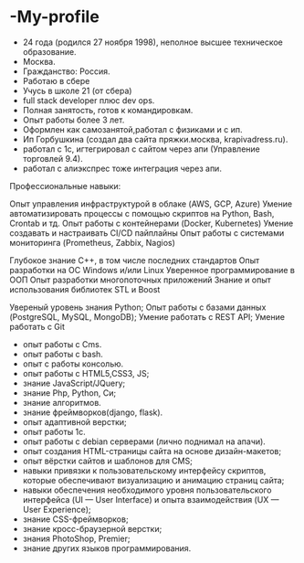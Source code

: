 # -My-profile
- 24 года (родился 27 ноября 1998), неполное высшее техническое образование.
- Москва.
- Гражданство: Россия.
- Работаю в сбере
- Учусь в школе 21 (от сбера)
- full stack developer плюс dev ops.
- Полная занятость, готов к командировкам.
- Опыт работы более 3 лет.
- Оформлен как самозанятой,работал с физиками и с ип.
- Ип Горбушкина (создал два сайта пряжки.москва, krapivadress.ru).
- работал с 1с, игтегрировал с сайтом через апи (Управление торговлей 9.4).
- работал с алиэкспрес тоже интеграция через апи.


Профессиональные навыки:

Опыт управления инфраструктурой в облаке (AWS, GCP, Azure)
Умение автоматизировать процессы с помощью скриптов на Python, Bash, Crontab и тд.
Опыт работы с контейнерами (Docker, Kubernetes)
Умение создавать и настраивать CI/CD пайплайны
Опыт работы с системами мониторинга (Prometheus, Zabbix, Nagios)


Глубокое знание С++, в том числе последних стандартов
Опыт разработки на ОС Windows и/или Linux
Уверенное программирование в ООП
Опыт разработки многопоточных приложений
Знание и опыт использования библиотек STL и Boost

Увереный уровень знания Python;
Опыт работы с базами данных (PostgreSQL, MySQL, MongoDB);
Умение работать с REST API;
Умение работать с Git

- опыт работы с Cms.
- опыт работы с bash.
- опыт с работы консолью.
- опыт работы с HTML5,CSS3, JS;
- знание JavaScript/JQuery;
- знание Php, Python, Си;
- знание алгоритмов.
- знание фреймворков(django, flask).
- опыт адаптивной верстки;
- опыт работы 1с.
- опыт работы с debian серверами (лично поднимал на апачи).
- опыт создания HTML-страницы сайта на основе дизайн-макетов;
- опыт вёрстки сайтов и шаблонов для CMS;
- навыки привязки к пользовательскому интерфейсу скриптов, которые обеспечивают визуализацию и анимацию страниц сайта;
- навыки обеспечения необходимого уровня пользовательского интерфейса (UI — User Interface) и опыта взаимодействия (UX — User Experience);
- знание CSS-фреймворков; 
- знание кросс-браузерной верстки;
- знания PhotoShop, Premier;
- знание других языков программирования.
